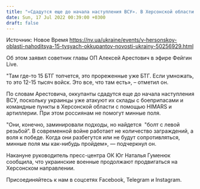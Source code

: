 ```yaml
---
title: "«Сдадутся еще до начала наступления ВСУ». В Херсонской области находится до 15 тысяч российских военных — Арестович"
date: Sun, 17 Jul 2022 00:39:00 +0300
draft: false
---
```

Источник: Новое Время https://nv.ua/ukraine/events/v-hersonskoy-oblasti-nahoditsya-15-tysyach-okkupantov-novosti-ukrainy-50256929.html


Об этом заявил советник главы ОП Алексей Арестович в эфире Фейгин Live.

"Там где-то 15 БТГ топчется, это прореженные уже БТГ. Если умножать, то это 12-15 тысяч войск. Это все, что там есть», – отметил он.

По словам Арестовича, оккупанты сдадутся еще до начала наступления ВСУ, поскольку украинцы уже атакуют их склады с боеприпасами и командные пункты в Херсонской области с помощью HIMARS и артиллерии. При этом россиянам не помогут минные поля.

"Они, конечно, заминировали подходы, но найдется  "болт с левой резьбой“. В современной войне работает не количество заграждений, а воля к победе. Когда они разбегутся или не будут сопротивляться, минные поля мы как-нибудь пройдем», — подчеркнул он.

Накануне руководитель пресс-центра ОК Юг Наталья Гуменюк сообщила, что украинские военные продолжают продвигаться на Херсонском направлении.

Присоединяйтесь к нам в соцсетях Facebook, Telegram и Instagram.
